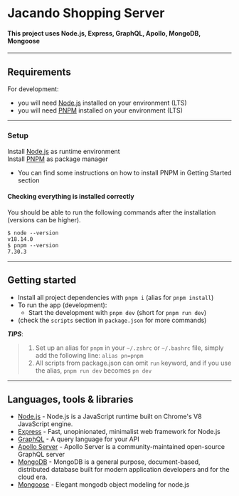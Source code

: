 # Jacando Shopping Server

#### This project uses Node.js, Express, GraphQL, Apollo, MongoDB, Mongoose

---

## Requirements

For development:

- you will need [Node.js](https://nodejs.org/en/) installed on your environment (LTS)
- you will need [PNPM](https://pnpm.io/) installed on your environment (LTS)

---

### Setup

Install [Node.js](https://nodejs.org/en/) as runtime environment  
Install [PNPM](https://pnpm.io/) as package manager

- You can find some instructions on how to install PNPM in Getting Started section

#### Checking everything is installed correctly

You should be able to run the following commands after the installation (versions can be higher).

```
$ node --version
v18.14.0
$ pnpm --version
7.30.3
```

---

## Getting started

- Install all project dependencies with `pnpm i` (alias for `pnpm install`)
- To run the app (development):
    - Start the development with `pnpm dev` (short for `pnpm run dev`)
- (check the `scripts` section in `package.json` for more commands)

**_TIPS_**:
> 1. Set up an alias for `pnpm` in your `~/.zshrc` or `~/.bashrc` file, simply add the following
     line: `alias pn=pnpm`
> 2. All scripts from package.json can omit `run` keyword, and if you use the alias, `pnpm run dev`
     becomes `pn dev`

---

## Languages, tools & libraries

- [Node.js](https://nodejs.org/en/) - Node.js is a JavaScript runtime built on Chrome's V8 JavaScript engine.
- [Express](https://expressjs.com/) - Fast, unopinionated, minimalist web framework for Node.js
- [GraphQL](https://graphql.org/) - A query language for your API
- [Apollo Server](https://www.apollographql.com/docs/apollo-server/) - Apollo Server is a community-maintained open-source GraphQL server
- [MongoDB](https://www.mongodb.com/) - MongoDB is a general purpose, document-based, distributed database built for modern application developers and
  for the cloud era.
- [Mongoose](https://mongoosejs.com/) - Elegant mongodb object modeling for node.js
